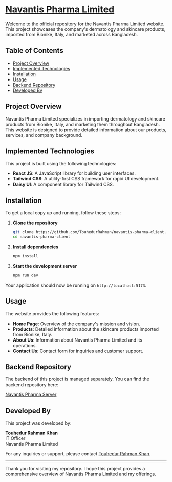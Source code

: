 # [Navantis Pharma Limited](https://navantispharma.com/)

Welcome to the official repository for the Navantis Pharma Limited website. This project showcases the company's dermatology and skincare products, imported from Bionike, Italy, and marketed across Bangladesh.

## Table of Contents

- [Project Overview](#project-overview)
- [Implemented Technologies](#implemented-technologies)
- [Installation](#installation)
- [Usage](#usage)
- [Backend Repository](#backend-repository)
- [Developed By](#developed-by)

## Project Overview

Navantis Pharma Limited specializes in importing dermatology and skincare products from Bionike, Italy, and marketing them throughout Bangladesh. This website is designed to provide detailed information about our products, services, and company background.

## Implemented Technologies

This project is built using the following technologies:

- **React JS**: A JavaScript library for building user interfaces.
- **Tailwind CSS**: A utility-first CSS framework for rapid UI development.
- **Daisy UI**: A component library for Tailwind CSS.

## Installation

To get a local copy up and running, follow these steps:

1. **Clone the repository**

    ```bash
    git clone https://github.com/TouhedurRahman/navantis-pharma-client.git
    cd navantis-pharma-client
    ```

2. **Install dependencies**

    ```bash
    npm install
    ```

3. **Start the development server**

    ```bash
    npm run dev
    ```

Your application should now be running on `http://localhost:5173`.

## Usage

The website provides the following features:

- **Home Page**: Overview of the company's mission and vision.
- **Products**: Detailed information about the skincare products imported from Bionike, Italy.
- **About Us**: Information about Navantis Pharma Limited and its operations.
- **Contact Us**: Contact form for inquiries and customer support.

## Backend Repository

The backend of this project is managed separately. You can find the backend repository here:

[Navantis Pharma Server](https://github.com/TouhedurRahman/navantis-pharma-server)

## Developed By

This project was developed by:

**Touhedur Rahman Khan**  
IT Officer  
Navantis Pharma Limited

For any inquiries or support, please contact [Touhedur Rahman Khan](mailto:touhedur.cse@gmail.com).

---

Thank you for visiting my repository. I hope this project provides a comprehensive overview of Navantis Pharma Limited and my offerings.
